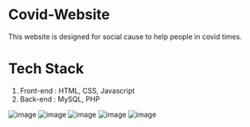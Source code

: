 # Covid-Website
This website is designed for social cause to help people in covid times.

# Tech Stack
1) Front-end : HTML, CSS, Javascript
2) Back-end : MySQL, PHP

![image](https://user-images.githubusercontent.com/85828838/214269077-3d7b072b-91d8-46f8-aa17-bd1c6629dab5.png)
![image](https://user-images.githubusercontent.com/85828838/214269704-cdab6e13-1d5d-46ce-942d-e124a034b55f.png)
![image](https://user-images.githubusercontent.com/85828838/214269649-47380925-95d8-4262-b20f-c704a3142633.png)
![image](https://user-images.githubusercontent.com/85828838/214269400-4dda4541-fe88-4370-bfd3-2ad7378c26d3.png)
![image](https://user-images.githubusercontent.com/85828838/214269440-7b2a7718-2cf9-4a24-8173-ad68a9687f37.png)
